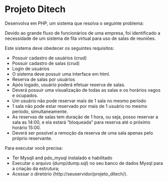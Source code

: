 # Projeto Ditech

Desenvolva em PHP, um sistema que resolva o seguinte problema:

Devido ao grande fluxo de funcionários de uma empresa, foi identificado a necessidade de um sistema de fila virtual para uso de salas de reuniões.

Este sistema deve obedecer os seguintes requisitos:
- Possuir cadastro de usuários (crud)
- Possuir cadastro de salas (crud)
- Login de usuários
- O sistema deve possuir uma interface em html.
- Reserva de salas por usuários
- Após logado, usuário poderá efetuar reserva de salas.
- Deverá possuir uma visualização de todas as salas e os horários vagos e ocupados.
- Um usuário não pode reservar mais de 1 sala no mesmo período
- 1 sala não pode estar reservado por mais de 1 usuário no mesmo período, simultaneamente.
- As reservas de salas tem duração de 1 hora, ou seja, posso reservar a sala as 14:00, e ela estará “bloqueada” para reserva até o próximo horário 15:00.
- Deverá ser possível a remoção da reserva de uma sala apenas pelo próprio reservante.

Para executar você precisa:
- Ter Mysqli and pdo_mysql instalado e habilitado
- Executar o arquivo (dump/dump.sql) no seu banco de dados Mysql para a criação da estrutura;
- Acessar o diretório (http://seuservidor/projeto_ditech/).
